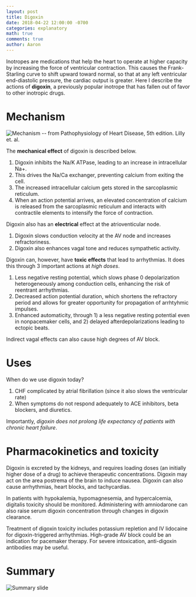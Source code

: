 ```yaml
---
layout: post
title: Digoxin 
date: 2018-04-22 12:00:00 -0700
categories: explanatory 
math: true
comments: true
author: Aaron
---
```

Inotropes are medications that help the heart to operate at higher capacity by increasing the force of ventricular contraction. This causes the Frank-Starling curve to shift upward toward normal, so that at any left ventricular end-diastolic pressure, the cardiac output is greater. Here I describe the actions of **digoxin**, a previously popular inotrope that has fallen out of favor to other inotropic drugs.

Mechanism
===
![Mechanism -- from *Pathophysiology of Heart Disease, 5th edition. Lilly et. al.*](milkcircle.github.io/images/digoxin_mechanism.png)

The **mechanical effect** of digoxin is described below.

1. Digoxin inhibits the Na/K ATPase, leading to an increase in intracellular Na+.
2. This drives the Na/Ca exchanger, preventing calcium from exiting the cell.
3. The increased intracellular calcium gets stored in the sarcoplasmic reticulum.
4. When an action potential arrives, an elevated concentration of calcium is released from the sarcoplasmic reticulum and interacts with contractile elements to intensify the force of contraction.

Digoxin also has an **electrical** effect at the atrioventicular node.

1. Digoxin slows conduction velocity at the AV node and increases refractoriness.
2. Digoxin also enhances vagal tone and reduces sympathetic activity.

Digoxin can, however, have **toxic effects** that lead to arrhythmias. It does this through 3 important actions at *high doses*.

1. Less negative resting potential, which slows phase 0 depolarization heterogeneously among conduction cells, enhancing the risk of reentrant arrhythmias.
2. Decreased action potential duration, which shortens the refractory period and allows for greater opportunity for propagation of arrhtyhmic impulses.
3. Enhanced automaticity, through 1) a less negative resting potential even in nonpacemaker cells, and 2) delayed afterdepolarizations leading to ectopic beats.

Indirect vagal effects can also cause high degrees of AV block.

Uses
===
When do we use digoxin today?

1. CHF complicated by atrial fibrillation (since it also slows the ventricular rate)
2. When symptoms do not respond adequately to ACE inhibitors, beta blockers, and diuretics.

Importantly, *digoxin does not prolong life expectancy of patients with chronic heart failure*.

Pharmacokinetics and toxicity
===
Digoxin is excreted by the kidneys, and requires loading doses (an initially higher dose of a drug) to achieve therapeutic concentrations. Digoxin may act on the area postrema of the brain to induce nausea. Digoxin can also cause arrhythmias, heart blocks, and tachycardias.

In patients with hypokalemia, hypomagnesemia, and hypercalcemia, digitalis toxicity should be monitored. Administering with amniodarone can also raise serum digoxin concentration through changes in digoxin clearance.

Treatment of digoxin toxicity includes potassium repletion and IV lidocaine for digoxin-triggered arrhythmias. High-grade AV block could be an indication for pacemaker therapy. For severe intoxication, anti-digoxin antibodies may be useful.

Summary
===
![Summary slide](../../images/digoxin_summary.png)
